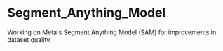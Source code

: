 # Segment_Anything_Model
Working on Meta's Segment Anything Model (SAM) for improvements in dataset quality.
